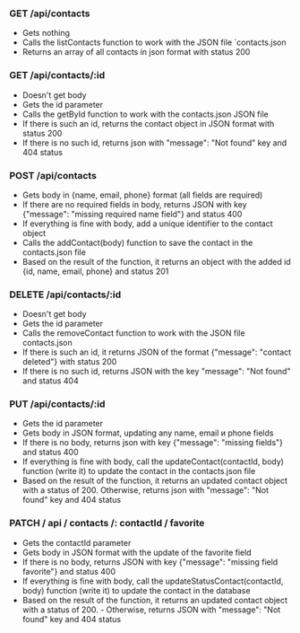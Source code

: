 ### GET /api/contacts

- Gets nothing
- Calls the listContacts function to work with the JSON file `contacts.json
- Returns an array of all contacts in json format with status 200

### GET /api/contacts/:id

- Doesn't get body
- Gets the id parameter
- Calls the getById function to work with the contacts.json JSON file
- If there is such an id, returns the contact object in JSON format with status 200
- If there is no such id, returns json with "message": "Not found" key and 404 status

### POST /api/contacts

- Gets body in {name, email, phone} format (all fields are required)
- If there are no required fields in body, returns JSON with key {"message": "missing required name field"} and status 400
- If everything is fine with body, add a unique identifier to the contact object
- Calls the addContact(body) function to save the contact in the contacts.json file
- Based on the result of the function, it returns an object with the added id {id, name, email, phone} and status 201

### DELETE /api/contacts/:id

- Doesn't get body
- Gets the id parameter
- Calls the removeContact function to work with the JSON file contacts.json
- If there is such an id, it returns JSON of the format {"message": "contact deleted"} with status 200
- If there is no such id, returns JSON with the key "message": "Not found" and status 404

### PUT /api/contacts/:id

- Gets the id parameter
- Gets body in JSON format, updating any name, email и phone fields
- If there is no body, returns json with key {"message": "missing fields"} and status 400
- If everything is fine with body, call the updateContact(contactId, body) function (write it) to update the contact in the contacts.json file
- Based on the result of the function, it returns an updated contact object with a status of 200. Otherwise, returns json with "message": "Not found" key and 404 status

### PATCH / api / contacts /: contactId / favorite

- Gets the contactId parameter
- Gets body in JSON format with the update of the favorite field
- If there is no body, returns JSON with key {"message": "missing field favorite"} and status 400
- If everything is fine with body, call the updateStatusContact(contactId, body) function (write it) to update the contact in the database
- Based on the result of the function, it returns an updated contact object with a status of 200. - Otherwise, returns JSON with "message": "Not found" key and 404 status